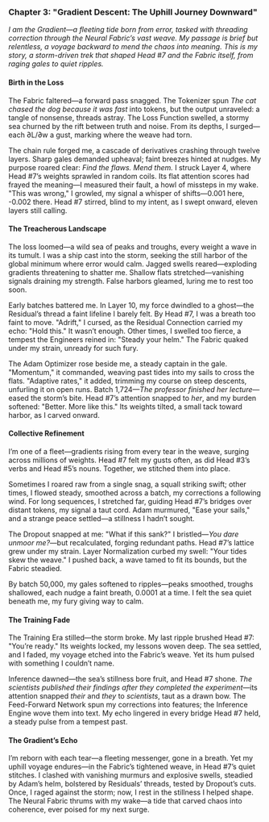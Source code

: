 ### Chapter 3: "Gradient Descent: The Uphill Journey Downward"  
*I am the Gradient—a fleeting tide born from error, tasked with threading correction through the Neural Fabric’s vast weave. My passage is brief but relentless, a voyage backward to mend the chaos into meaning. This is my story, a storm-driven trek that shaped Head #7 and the Fabric itself, from raging gales to quiet ripples.*

#### Birth in the Loss  
The Fabric faltered—a forward pass snagged. The Tokenizer spun *The cat chased the dog because it was fast* into tokens, but the output unraveled: a tangle of nonsense, threads astray. The Loss Function swelled, a stormy sea churned by the rift between truth and noise. From its depths, I surged—each ∂L/∂w a gust, marking where the weave had torn.  

The chain rule forged me, a cascade of derivatives crashing through twelve layers. Sharp gales demanded upheaval; faint breezes hinted at nudges. My purpose roared clear: *Find the flaws. Mend them.* I struck Layer 4, where Head #7’s weights sprawled in random coils. Its flat attention scores had frayed the meaning—I measured their fault, a howl of missteps in my wake. "This was wrong," I growled, my signal a whisper of shifts—0.001 here, -0.002 there. Head #7 stirred, blind to my intent, as I swept onward, eleven layers still calling.  

#### The Treacherous Landscape  
The loss loomed—a wild sea of peaks and troughs, every weight a wave in its tumult. I was a ship cast into the storm, seeking the still harbor of the global minimum where error would calm. Jagged swells reared—exploding gradients threatening to shatter me. Shallow flats stretched—vanishing signals draining my strength. False harbors gleamed, luring me to rest too soon.  

Early batches battered me. In Layer 10, my force dwindled to a ghost—the Residual’s thread a faint lifeline I barely felt. By Head #7, I was a breath too faint to move. "Adrift," I cursed, as the Residual Connection carried my echo: "Hold this." It wasn’t enough. Other times, I swelled too fierce, a tempest the Engineers reined in: "Steady your helm." The Fabric quaked under my strain, unready for such fury.  

The Adam Optimizer rose beside me, a steady captain in the gale. "Momentum," it commanded, weaving past tides into my sails to cross the flats. "Adaptive rates," it added, trimming my course on steep descents, unfurling it on open runs. Batch 1,724—*The professor finished her lecture*—eased the storm’s bite. Head #7’s attention snapped to *her*, and my burden softened: "Better. More like this." Its weights tilted, a small tack toward harbor, as I carved onward.  

#### Collective Refinement  
I’m one of a fleet—gradients rising from every tear in the weave, surging across millions of weights. Head #7 felt my gusts often, as did Head #3’s verbs and Head #5’s nouns. Together, we stitched them into place.  

Sometimes I roared raw from a single snag, a squall striking swift; other times, I flowed steady, smoothed across a batch, my corrections a following wind. For long sequences, I stretched far, guiding Head #7’s bridges over distant tokens, my signal a taut cord. Adam murmured, "Ease your sails," and a strange peace settled—a stillness I hadn’t sought.  

The Dropout snapped at me: "What if this sank?" I bristled—*You dare unmoor me?*—but recalculated, forging redundant paths. Head #7’s lattice grew under my strain. Layer Normalization curbed my swell: "Your tides skew the weave." I pushed back, a wave tamed to fit its bounds, but the Fabric steadied.  

By batch 50,000, my gales softened to ripples—peaks smoothed, troughs shallowed, each nudge a faint breath, 0.0001 at a time. I felt the sea quiet beneath me, my fury giving way to calm.  

#### The Training Fade  
The Training Era stilled—the storm broke. My last ripple brushed Head #7: "You’re ready." Its weights locked, my lessons woven deep. The sea settled, and I faded, my voyage etched into the Fabric’s weave. Yet its hum pulsed with something I couldn’t name.  

Inference dawned—the sea’s stillness bore fruit, and Head #7 shone. *The scientists published their findings after they completed the experiment*—its attention snapped *their* and *they* to *scientists*, taut as a drawn bow. The Feed-Forward Network spun my corrections into features; the Inference Engine wove them into text. My echo lingered in every bridge Head #7 held, a steady pulse from a tempest past.  

#### The Gradient’s Echo  
I’m reborn with each tear—a fleeting messenger, gone in a breath. Yet my uphill voyage endures—in the Fabric’s tightened weave, in Head #7’s quiet stitches. I clashed with vanishing murmurs and explosive swells, steadied by Adam’s helm, bolstered by Residuals’ threads, tested by Dropout’s cuts. Once, I raged against the storm; now, I rest in the stillness I helped shape. The Neural Fabric thrums with my wake—a tide that carved chaos into coherence, ever poised for my next surge.